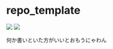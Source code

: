 # repo_template
[![][badge-issues-enhancement]][new-issue-enhancement]
[![][badge-issues-bug]][new-issue-bug]

[badge-issues-enhancement]: https://img.shields.io/github/issues/streamwest-1629/repo_template/enhancement?label=make%20enhancement&logo=github
[badge-issues-bug]: https://img.shields.io/github/issues/streamwest-1629/repo_template/bug?label=found%20bug&logo=github&color=red
[new-issue-enhancement]:https://github.com/streamwest-1629/repo_template/issues/new?template=enhancement.md&labels=enhancement
[new-issue-bug]:https://github.com/streamwest-1629/repo_template/issues/new?template=bugfix.md&labels=bug

何か書いといた方がいいとおもうにゃわん
